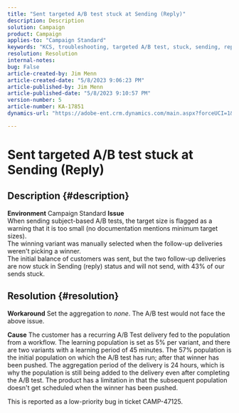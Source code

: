 ```yaml
---
title: "Sent targeted A/B test stuck at Sending (Reply)"
description: Description
solution: Campaign
product: Campaign
applies-to: "Campaign Standard"
keywords: "KCS, troubleshooting, targeted A/B test, stuck, sending, reply, Adobe Campaign Standard, ACS"
resolution: Resolution
internal-notes: 
bug: False
article-created-by: Jim Menn
article-created-date: "5/8/2023 9:06:23 PM"
article-published-by: Jim Menn
article-published-date: "5/8/2023 9:10:57 PM"
version-number: 5
article-number: KA-17851
dynamics-url: "https://adobe-ent.crm.dynamics.com/main.aspx?forceUCI=1&pagetype=entityrecord&etn=knowledgearticle&id=3d75442a-e4ed-ed11-8849-6045bd006c82"

---
```

# Sent targeted A/B test stuck at Sending (Reply)

## Description {#description}


<b>Environment</b>
 Campaign Standard
<b>Issue</b>
<br>When sending subject-based A/B tests, the target size is flagged as a warning that it is too small (no documentation mentions minimum target sizes).
<br>The winning variant was manually selected when the follow-up deliveries weren't picking a winner.
<br>The initial balance of customers was sent, but the two follow-up deliveries are now stuck in Sending (reply) status and will not send, with 43% of our sends stuck.

## Resolution {#resolution}


<b>Workaround</b>
Set the aggregation to *none*.
The A/B test would not face the above issue.

<b>Cause</b>
The customer has a recurring A/B Test delivery fed to the population from a workflow.
The learning population is set as 5% per variant, and there are two variants with a learning period of 45 minutes.
The 57% population is the initial population on which the A/B test has run; after that winner has been pushed.
The aggregation period of the delivery is 24 hours, which is why the population is still being added to the delivery even after completing the A/B test.
The product has a limitation in that the subsequent population doesn't get scheduled when the winner has been pushed.

This is reported as a low-priority bug in ticket CAMP-47125.
